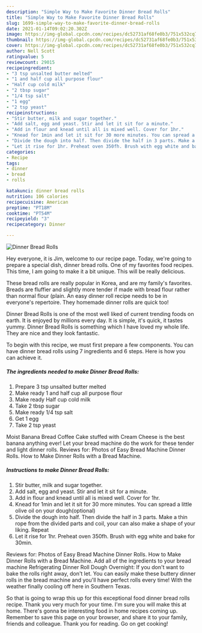 ```yaml
---
description: "Simple Way to Make Favorite Dinner Bread Rolls"
title: "Simple Way to Make Favorite Dinner Bread Rolls"
slug: 1699-simple-way-to-make-favorite-dinner-bread-rolls
date: 2021-01-14T09:02:20.302Z
image: https://img-global.cpcdn.com/recipes/dc52731af68fe0b3/751x532cq70/dinner-bread-rolls-recipe-main-photo.jpg
thumbnail: https://img-global.cpcdn.com/recipes/dc52731af68fe0b3/751x532cq70/dinner-bread-rolls-recipe-main-photo.jpg
cover: https://img-global.cpcdn.com/recipes/dc52731af68fe0b3/751x532cq70/dinner-bread-rolls-recipe-main-photo.jpg
author: Nell Scott
ratingvalue: 5
reviewcount: 29015
recipeingredient:
- "3 tsp unsalted butter melted"
- "1 and half cup all purpose flour"
- "Half cup cold milk"
- "2 tbsp sugar"
- "1/4 tsp salt"
- "1 egg"
- "2 tsp yeast"
recipeinstructions:
- "Stir butter, milk and sugar together."
- "Add salt, egg and yeast. Stir and let it sit for a minute."
- "Add in flour and knead until all is mixed well. Cover for 1hr."
- "Knead for 1min and let it sit for 30 more minutes. You can spread a little olive oil on your dough(optional)"
- "Divide the dough into half. Then divide the half in 3 parts. Make a thin rope from the divided parts and coil, your can also make a shape of your liking. Repeat"
- "Let it rise for 1hr. Preheat oven 350fh. Brush with egg white and bake for 30min."
categories:
- Recipe
tags:
- dinner
- bread
- rolls

katakunci: dinner bread rolls 
nutrition: 106 calories
recipecuisine: American
preptime: "PT18M"
cooktime: "PT54M"
recipeyield: "3"
recipecategory: Dinner

---
```



![Dinner Bread Rolls](https://img-global.cpcdn.com/recipes/dc52731af68fe0b3/751x532cq70/dinner-bread-rolls-recipe-main-photo.jpg)

Hey everyone, it is Jim, welcome to our recipe page. Today, we're going to prepare a special dish, dinner bread rolls. One of my favorites food recipes. This time, I am going to make it a bit unique. This will be really delicious.

These bread rolls are really popular in Korea, and are my family&#39;s favorites. Breads are fluffier and slightly more tender if made with bread flour rather than normal flour (plain. An easy dinner roll recipe needs to be in everyone&#39;s repertoire. They homemade dinner rolls are quick too!

Dinner Bread Rolls is one of the most well liked of current trending foods on earth. It is enjoyed by millions every day. It is simple, it's quick, it tastes yummy. Dinner Bread Rolls is something which I have loved my whole life. They are nice and they look fantastic.


To begin with this recipe, we must first prepare a few components. You can have dinner bread rolls using 7 ingredients and 6 steps. Here is how you can achieve it.

<!--inarticleads1-->

##### The ingredients needed to make Dinner Bread Rolls:

1. Prepare 3 tsp unsalted butter melted
1. Make ready 1 and half cup all purpose flour
1. Make ready Half cup cold milk
1. Take 2 tbsp sugar
1. Make ready 1/4 tsp salt
1. Get 1 egg
1. Take 2 tsp yeast


Moist Banana Bread Coffee Cake stuffed with Cream Cheese is the best banana anything ever! Let your bread machine do the work for these tender and light dinner rolls. Reviews for: Photos of Easy Bread Machine Dinner Rolls. How to Make Dinner Rolls with a Bread Machine. 

<!--inarticleads2-->

##### Instructions to make Dinner Bread Rolls:

1. Stir butter, milk and sugar together.
1. Add salt, egg and yeast. Stir and let it sit for a minute.
1. Add in flour and knead until all is mixed well. Cover for 1hr.
1. Knead for 1min and let it sit for 30 more minutes. You can spread a little olive oil on your dough(optional)
1. Divide the dough into half. Then divide the half in 3 parts. Make a thin rope from the divided parts and coil, your can also make a shape of your liking. Repeat
1. Let it rise for 1hr. Preheat oven 350fh. Brush with egg white and bake for 30min.


Reviews for: Photos of Easy Bread Machine Dinner Rolls. How to Make Dinner Rolls with a Bread Machine. Add all of the ingredients to your bread machine Refrigerating Dinner Roll Dough Overnight: If you don&#39;t want to bake the rolls right away, don&#39;t let. You can easily make these buttery dinner rolls in the bread machine and you&#39;ll have perfect rolls every time! With the weather finally cooling off here in Southern Texas. 

So that is going to wrap this up for this exceptional food dinner bread rolls recipe. Thank you very much for your time. I'm sure you will make this at home. There's gonna be interesting food in home recipes coming up. Remember to save this page on your browser, and share it to your family, friends and colleague. Thank you for reading. Go on get cooking!
